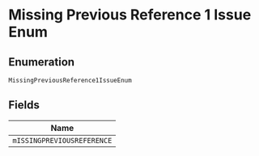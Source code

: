 
# Missing Previous Reference 1 Issue Enum

## Enumeration

`MissingPreviousReference1IssueEnum`

## Fields

| Name |
|  --- |
| `mISSINGPREVIOUSREFERENCE` |

